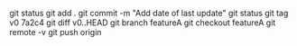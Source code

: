 git status
git add .
git commit -m "Add date of last update"
git status 
git tag v0 7a2c4
git diff v0..HEAD
git branch featureA
git checkout featureA
git remote -v
git push origin
